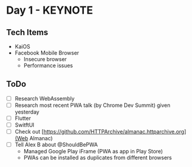 # Day 1 - KEYNOTE

## Tech Items

- KaiOS
- Facebook Mobile Browser
  - Insecure browser
  - Performance issues

## ToDo

- [ ] Research WebAssembly
- [ ] Research most recent PWA talk (by Chrome Dev Summit) given yesterday
- [ ] Flutter
- [ ] SwitftUI
- [ ] Check out [https://github.com/HTTPArchive/almanac.httparchive.org](Web Almanac)
- [ ] Tell Alex B about @ShouldBePWA
  - Managed Google Play iFrame (PWA as app in Play Store)
  - PWAs can be installed as duplicates from different browsers